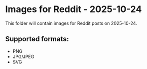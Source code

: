 # Images for Reddit - 2025-10-24

This folder will contain images for Reddit posts on 2025-10-24.

## Supported formats:
- PNG
- JPG/JPEG
- SVG
